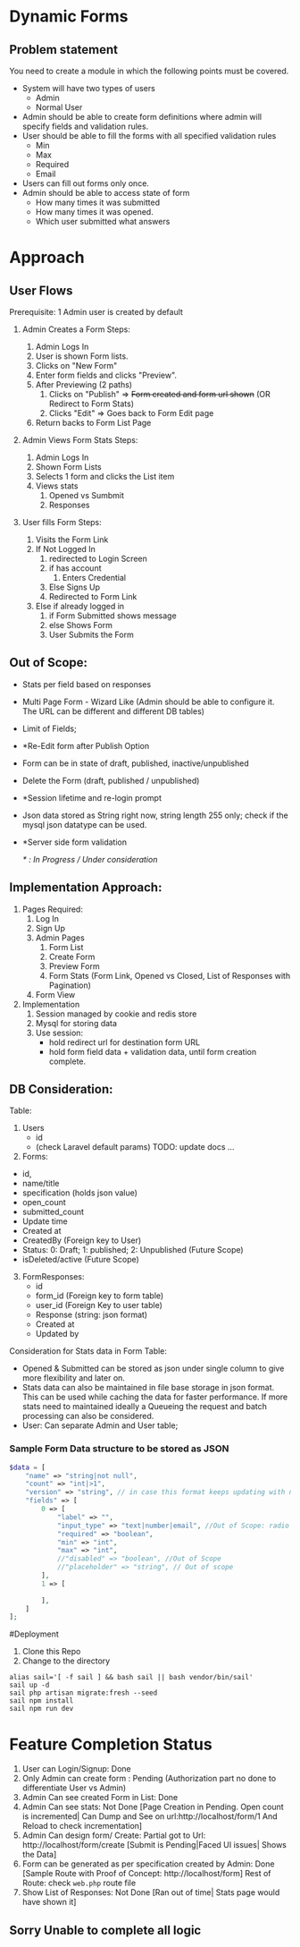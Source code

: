 # Dynamic Forms

## Problem statement
You need to create a module in which the following points must be covered.
* System will have two types of users
    * Admin
    * Normal User
* Admin should be able to create form definitions where admin will specify fields and
validation rules.
* User should be able to fill the forms with all specified validation rules
    * Min
    * Max
    * Required
    * Email
* Users can fill out forms only once.
* Admin should be able to access state of form
    * How many times it was submitted
    * How many times it was opened.
    * Which user submitted what answers
    
# Approach
## User Flows
Prerequisite: 1 Admin user is created by default
1. Admin Creates a Form
Steps:
    1. Admin Logs In 
    2. User is shown Form lists.
    3. Clicks on "New Form"
    4. Enter form fields and clicks "Preview".
    5. After Previewing (2 paths)
        1. Clicks on "Publish" => ~~Form created and form url shown~~ (OR Redirect to Form Stats)
        2. Clicks "Edit" => Goes back to Form Edit page
    6. Return backs to Form List Page
    
2. Admin Views Form Stats
Steps:
    1. Admin Logs In
    2. Shown Form Lists
    3. Selects 1 form and clicks the List item
    4. Views stats
        1. Opened vs Sumbmit 
        2. Responses
        
3. User fills Form
Steps:
    1. Visits the Form Link
    2. If Not Logged In
        1. redirected to Login Screen
        2. if has account
            1. Enters Credential
        3. Else Signs Up
        4. Redirected to Form Link
    3. Else if already logged in
        1. if Form Submitted shows message
        2. else Shows Form
        3. User Submits the Form

## Out of Scope:
- Stats per field based on responses
- Multi Page Form - Wizard Like (Admin should be able to configure it. The URL can be different and different DB tables)
- Limit of Fields;
- *Re-Edit form after Publish Option
- Form can be in state of draft, published, inactive/unpublished
- Delete the Form (draft, published / unpublished)
- *Session lifetime and re-login prompt
- Json data stored as String right now, string length 255 only; check if the mysql json datatype can be used.
- *Server side form validation

    *\* : In Progress / Under consideration*

## Implementation Approach:
1. Pages Required:
    1. Log In
    2. Sign Up
    3. Admin Pages
        1. Form List
        2. Create Form
        3. Preview Form
        4. Form Stats (Form Link, Opened vs Closed, List of Responses with Pagination)
    4. Form View
2. Implementation
    1. Session managed by cookie and redis store
    2. Mysql for storing data
    3. Use session:
        - hold redirect url for destination form URL
        - hold form field data + validation data, until form creation complete.
        
 ## DB Consideration:
 Table: 
 1. Users
    - id
    - (check Laravel default params) TODO: update docs
    ... 
 2. Forms:
   - id,
   - name/title
   - specification (holds json value)
   - open_count
   - submitted_count
   - Update time
   - Created at
   - CreatedBy (Foreign key to User)
   - Status: 0: Draft; 1: published; 2: Unpublished (Future Scope)
   - isDeleted/active (Future Scope)

3. FormResponses:
   - id
   - form_id (Foreign key to form table)
   - user_id (Foreign Key to user table)
   - Response (string:  json format)
   - Created at
   - Updated by
   
Consideration for Stats data in Form Table: 
- Opened & Submitted can be stored as json under single column to give more flexibility and later on.
- Stats data can also be maintained in file base storage in json format. This can be used while caching the data for faster performance. If more stats need to maintained ideally a Queueing the request and batch processing can also be considered.
- User: Can separate Admin and User table; 


### Sample Form Data structure to be stored as JSON
```php
$data = [
    "name" => "string|not null",
    "count" => "int|>1",
    "version" => "string", // in case this format keeps updating with new values
    "fields" => [
        0 => [
            "label" => "",
            "input_type" => "text|number|email", //Out of Scope: radio|checkbox|submit|select|textarea||range|range, date, datetime-local, month, time and week", 
            "required" => "boolean",
            "min" => "int",
            "max" => "int",
            //"disabled" => "boolean", //Out of Scope
            //"placeholder" => "string", // Out of scope
        ],
        1 => [
                
        ],
    ]
];
```

#Deployment
1. Clone this Repo
2. Change to the directory
```
alias sail='[ -f sail ] && bash sail || bash vendor/bin/sail'
sail up -d
sail php artisan migrate:fresh --seed
sail npm install
sail npm run dev
```


# Feature Completion Status
1. User can Login/Signup: Done
2. Only Admin can create form : Pending (Authorization part no done to differentiate User vs Admin)
3. Admin Can see created Form in List: Done
4. Admin Can see stats: Not Done [Page Creation in Pending. Open count is incremented| Can Dump and See on url:http://localhost/form/1 And Reload to check incrementation]
4. Admin Can design form/ Create: Partial got to Url: http://localhost/form/create [Submit is Pending|Faced UI issues| Shows the Data]
5. Form can be generated as per specification created by Admin: Done [Sample Route with Proof of Concept: http://localhost/form]
Rest of Route: check `web.php` route file
6. Show List of Responses: Not Done [Ran out of time| Stats page would have shown it]


## Sorry Unable to complete all logic
